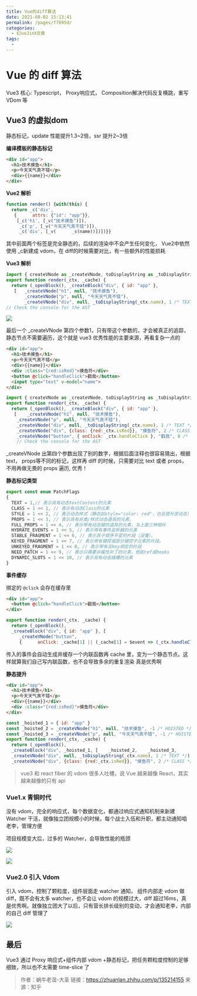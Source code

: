 ```yaml
---
title: Vue的diff算法
date: 2021-08-02 15:13:41
permalink: /pages/f7695d/
categories:
  - 《JueJin》文章
tags:
  - 
---
```


# Vue 的 diff 算法

Vue3 核心: Typescript， Proxy响应式， Composition解决代码反复横跳，重写 VDom 等
<!-- more -->

## Vue3 的虚拟dom

静态标记，update 性能提升1.3~2倍，ssr 提升2~3倍

**编译模板的静态标记**

```html
<div id="app">
  <h1>技术摸鱼</h1>
  <p>今天天气真不错</p>
  <div>{{name}}</div>
</div>
```

**Vue2 解析**

```js
function render() {with(this) {
  return _c('div',
   {      attrs: {"id": "app"}},
    [_c('h1', [_v("技术摸鱼")]),
     _c('p', [_v("今天天气真不错")]),
     _c('div', [_v(      _s(name))])])}}
```

其中前面两个标签是完全静态的，后续的渲染中不会产生任何变化， Vue2中依然使用 _c新建成 vdom，在 diff的时候需要对比，有一些额外的性能损耗

**Vue3 解析**

```js
import { createVNode as _createVNode, toDisplayString as _toDisplayString, openBlock as _openBlock, createBlock as _createBlock } from "vue"
export function render(_ctx, _cache) {
  return (_openBlock(), _createBlock("div", { id: "app" },
   [   _createVNode("h1", null, "技术摸鱼"), 
       _createVNode("p", null, "今天天气真不错"),   
       _createVNode("div", null, _toDisplayString(_ctx.name), 1 /* TEXT */)]))}
// Check the console for the AST
```

![](http://198.52.110.135/images/diff/3.png)

最后一个 _createVNode 第四个参数1，只有带这个参数的，才会被真正的追踪，静态节点不需要遍历，这个就是 vue3 优秀性能的主要来源，再看复杂一点的

```html
<div id="app">
  <h1>技术摸鱼</h1>
  <p>今天天气真不错</p>
  <div>{{name}}</div>
  <div :class="{red:isRed}">摸鱼符</div>
  <button @click="handleClick">戳我</button>
  <input type="text" v-model="name">
</div>
```

```js
import { createVNode as _createVNode, toDisplayString as _toDisplayString, openBlock as _openBlock, createBlock as _createBlock } from "vue"
export function render(_ctx, _cache) {
  return (_openBlock(), _createBlock("div", { id: "app" },
   [    _createVNode("h1", null, "技术摸鱼"),   
    _createVNode("p", null, "今天天气真不错"),   
    _createVNode("div", null, _toDisplayString(_ctx.name), 1 /* TEXT */),    
    _createVNode("div", {class: {red:_ctx.isRed}}, "摸鱼符", 2 /* CLASS */),    
    _createVNode("button", { onClick: _ctx.handleClick }, "戳我", 8 /* PROPS */, ["onClick"])]))}
    // Check the console for the AST
```

_createVNode 出第四个参数出现了别的数字，根据后面注释也很容易猜出，根据 text， props等不同的标记，这样再 diff 的时候，只需要对比 text 或者 props，不用再做无畏的 props 遍历, 优秀！

**静态标记类型**

```js
export const enum PatchFlags
{ 
  TEXT = 1,// 表示具有动态textContent的元素  
  CLASS = 1 << 1, // 表示有动态Class的元素  
  STYLE = 1 << 2, // 表示动态样式（静态如style="color: red"，也会提升至动态）  
  PROPS = 1 << 3, // 表示具有非类/样式动态道具的元素。  
  FULL_PROPS = 1 << 4, // 表示带有动态键的道具的元素，与上面三种相斥  
  HYDRATE_EVENTS = 1 << 5, // 表示带有事件监听器的元素  
  STABLE_FRAGMENT = 1 << 6, // 表示其子顺序不变的片段（没懂）。   
  KEYED_FRAGMENT = 1 << 7, // 表示带有键控或部分键控子元素的片段。  
  UNKEYED_FRAGMENT = 1 << 8, // 表示带有无key绑定的片段  
  NEED_PATCH = 1 << 9, // 表示只需要非属性补丁的元素，例如ref或hooks  
  DYNAMIC_SLOTS = 1 << 10, // 表示具有动态插槽的元素
}
```

**事件缓存**

绑定的 `@click` 会存在缓存里

```html
<div id="app">
  <button @click="handleClick">戳我</button>
</div>
```

```js
export function render(_ctx, _cache) {
  return (_openBlock(), 
  _createBlock("div", { id: "app" }, [   
     _createVNode("button", 
     {      onClick: _cache[1] || (_cache[1] = $event => (_ctx.handleClick($event)))}, "戳我")]))}
```

传入的事件会自动生成并缓存一个内联函数再 cache 里，变为一个静态节点。这样就算我们自己写内联函数，也不会导致多余的重复渲染 真是优秀啊

**静态提升**

```html
<div id="app">
  <h1>技术摸鱼</h1>
  <p>今天天气真不错</p>
  <div>{{name}}</div>
  <div :class="{red:isRed}">摸鱼符</div>
</div>
```

```js
const _hoisted_1 = { id: "app" }
const _hoisted_2 = _createVNode("h1", null, "技术摸鱼", -1 /* HOISTED */)
const _hoisted_3 = _createVNode("p", null, "今天天气真不错", -1 /* HOISTED */)
export function render(_ctx, _cache) {
  return (_openBlock(), 
  _createBlock("div", _hoisted_1, [    _hoisted_2,    _hoisted_3,    
  _createVNode("div", null, _toDisplayString(_ctx.name), 1 /* TEXT */),   
  _createVNode("div", {class: {red:_ctx.isRed}}, "摸鱼符", 2 /* CLASS */)]))}
```

> vue3 和 react fiber 的 vdom 很多人吐槽，说 Vue 越来越像 React，其实越来越像的只有 api

### Vue1.x 青铜时代

没有 vdom，完全的响应式，每个数据变化，都通过响应式通知机制来新建 Watcher 干活，就像独立团规模小的时候，每个战士入伍和升职，都主动通知咱老李，管理方便

项目规模变大后，过多的 Watcher，会导致性能的瓶颈

![](http://198.52.110.135/images/diff/4.png)

![](http://198.52.110.135/images/diff/5.png)


### Vue2.0 引入 Vdom

引入 vdom，控制了颗粒度，组件层面走 watcher 通知， 组件内部走 vdom 做 diff，既不会有太多 watcher，也不会让 vdom 的规模过大，diff 超过16ms，真是优秀啊。就像独立团大了以后，只有营长排长级别的变动，才会通知老李，内部的自己 diff 管理了

![](http://198.52.110.135/images/diff/7.png)


## 最后

Vue3 通过 Proxy 响应式+组件内部 vdom +静态标记，把任务颗粒度控制的足够细致，所以也不太需要 time-slice 了

>作者：蜗牛老湿-大圣
>链接：https://zhuanlan.zhihu.com/p/135214155
>来源：知乎